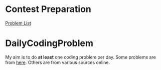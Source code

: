 
<h1>Contest Preparation</h1>
<a href="https://dmoj.ca/user/David_Lu/solved">Problem List</a>


# DailyCodingProblem
My aim is to do <strong>at least</strong> one coding problem per day. Some problems are from <a href="https://www.dailycodingproblem.com/">here</a>. 
Others are from various sources online.
